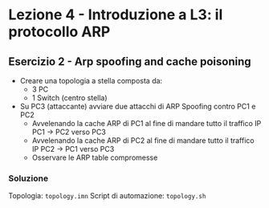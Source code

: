 # Lezione 4 - Introduzione a L3: il protocollo ARP 

## Esercizio 2 - Arp spoofing and cache poisoning 
- Creare una topologia a stella composta da:
	- 3 PC
	- 1 Switch (centro stella)
- Su PC3 (attaccante) avviare due attacchi di ARP Spoofing contro PC1 e PC2
	- Avvelenando la cache ARP di PC1 al fine di mandare tutto il traffico IP PC1 -> PC2 verso PC3
	- Avvelenando la cache ARP di PC2 al fine di mandare tutto il traffico IP PC2 -> PC1 verso PC3
	- Osservare le ARP table compromesse

### Soluzione

Topologia: `topology.imn`
Script di automazione: `topology.sh`
